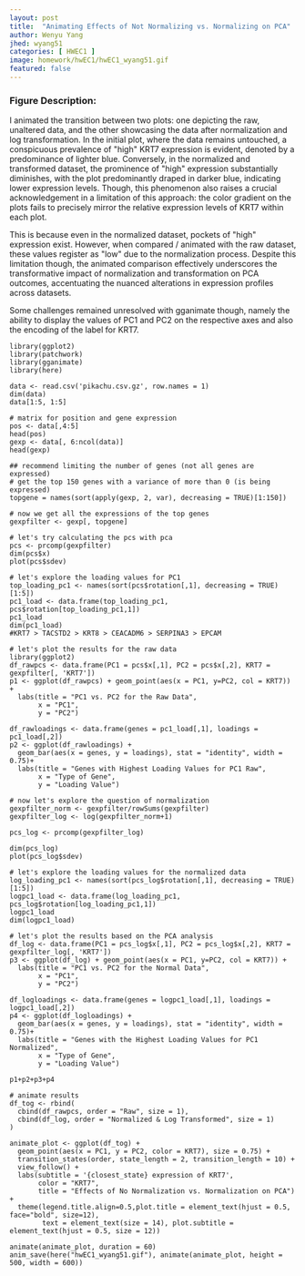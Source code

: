 ```yaml
---
layout: post
title:  "Animating Effects of Not Normalizing vs. Normalizing on PCA"
author: Wenyu Yang
jhed: wyang51
categories: [ HWEC1 ]
image: homework/hwEC1/hwEC1_wyang51.gif
featured: false
---
```


### Figure Description:
I animated the transition between two plots: one depicting the raw, unaltered data, and the other showcasing the data after normalization and log transformation. In the initial plot, where the data remains untouched, a conspicuous prevalence of "high" KRT7 expression is evident, denoted by a predominance of lighter blue. Conversely, in the normalized and transformed dataset, the prominence of "high" expression substantially diminishes, with the plot predominantly draped in darker blue, indicating lower expression levels. Though, this phenomenon also raises a crucial acknowledgement in a limitation of this approach:  the color gradient on the plots fails to precisely mirror the relative expression levels of KRT7 within each plot.

This is because even in the normalized dataset, pockets of "high" expression exist. However, when compared / animated with the raw dataset, these values register as "low" due to the normalization process. Despite this limitation though, the animated comparison effectively underscores the transformative impact of normalization and transformation on PCA outcomes, accentuating the nuanced alterations in expression profiles across datasets.

Some challenges remained unresolved with gganimate though, namely the ability to display the values of PC1 and PC2 on the respective axes and also the encoding of the label for KRT7. 

```{r}
library(ggplot2)
library(patchwork)
library(gganimate)
library(here)

data <- read.csv('pikachu.csv.gz', row.names = 1)
dim(data)
data[1:5, 1:5]

# matrix for position and gene expression
pos <- data[,4:5]
head(pos)
gexp <- data[, 6:ncol(data)]
head(gexp)

## recommend limiting the number of genes (not all genes are expressed)
# get the top 150 genes with a variance of more than 0 (is being expressed)
topgene = names(sort(apply(gexp, 2, var), decreasing = TRUE)[1:150])

# now we get all the expressions of the top genes
gexpfilter <- gexp[, topgene]

# let's try calculating the pcs with pca
pcs <- prcomp(gexpfilter)
dim(pcs$x)
plot(pcs$sdev)

# let's explore the loading values for PC1
top_loading_pc1 <- names(sort(pcs$rotation[,1], decreasing = TRUE)[1:5])
pc1_load <- data.frame(top_loading_pc1, pcs$rotation[top_loading_pc1,1])
pc1_load
dim(pc1_load)
#KRT7 > TACSTD2 > KRT8 > CEACADM6 > SERPINA3 > EPCAM

# let's plot the results for the raw data
library(ggplot2)
df_rawpcs <- data.frame(PC1 = pcs$x[,1], PC2 = pcs$x[,2], KRT7 = gexpfilter[, 'KRT7'])
p1 <- ggplot(df_rawpcs) + geom_point(aes(x = PC1, y=PC2, col = KRT7)) +
  labs(title = "PC1 vs. PC2 for the Raw Data",
       x = "PC1",
       y = "PC2")

df_rawloadings <- data.frame(genes = pc1_load[,1], loadings = pc1_load[,2])
p2 <- ggplot(df_rawloadings) + 
  geom_bar(aes(x = genes, y = loadings), stat = "identity", width = 0.75)+
  labs(title = "Genes with Highest Loading Values for PC1 Raw",
       x = "Type of Gene",
       y = "Loading Value")

# now let's explore the question of normalization
gexpfilter_norm <- gexpfilter/rowSums(gexpfilter)
gexpfilter_log <- log(gexpfilter_norm+1)

pcs_log <- prcomp(gexpfilter_log)

dim(pcs_log)
plot(pcs_log$sdev)

# let's explore the loading values for the normalized data
log_loading_pc1 <- names(sort(pcs_log$rotation[,1], decreasing = TRUE)[1:5])
logpc1_load <- data.frame(log_loading_pc1, pcs_log$rotation[log_loading_pc1,1])
logpc1_load
dim(logpc1_load)

# let's plot the results based on the PCA analysis
df_log <- data.frame(PC1 = pcs_log$x[,1], PC2 = pcs_log$x[,2], KRT7 = gexpfilter_log[, 'KRT7'])
p3 <- ggplot(df_log) + geom_point(aes(x = PC1, y=PC2, col = KRT7)) +
  labs(title = "PC1 vs. PC2 for the Normal Data",
       x = "PC1",
       y = "PC2")

df_logloadings <- data.frame(genes = logpc1_load[,1], loadings = logpc1_load[,2])
p4 <- ggplot(df_logloadings) + 
  geom_bar(aes(x = genes, y = loadings), stat = "identity", width = 0.75)+
  labs(title = "Genes with the Highest Loading Values for PC1 Normalized",
       x = "Type of Gene",
       y = "Loading Value")

p1+p2+p3+p4

# animate results
df_tog <- rbind(
  cbind(df_rawpcs, order = "Raw", size = 1),
  cbind(df_log, order = "Normalized & Log Transformed", size = 1)
)

animate_plot <- ggplot(df_tog) +
  geom_point(aes(x = PC1, y = PC2, color = KRT7), size = 0.75) +
  transition_states(order, state_length = 2, transition_length = 10) + 
  view_follow() + 
  labs(subtitle = '{closest_state} expression of KRT7',
       color = "KRT7",
       title = "Effects of No Normalization vs. Normalization on PCA") +
  theme(legend.title.align=0.5,plot.title = element_text(hjust = 0.5, face="bold", size=12), 
        text = element_text(size = 14), plot.subtitle = element_text(hjust = 0.5, size = 12)) 

animate(animate_plot, duration = 60)
anim_save(here("hwEC1_wyang51.gif"), animate(animate_plot, height = 500, width = 600))

```